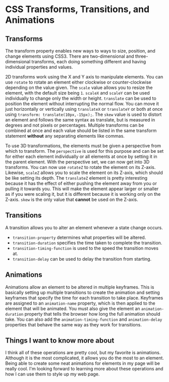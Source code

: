 # **CSS Transforms, Transitions, and Animations**

## **Transforms**

The transform property enables new ways to ways to size, position, and change elements using CSS3. There are two-dimensional and three-dimensional transforms, each doing something different and having individual properties and values.

2D transforms work using the X and Y axis to manipulate elements. You can use `rotate` to rotate an element either clockwise or counter-clockwise depending on the value given. The `scale` value allows you to resize the element, with the default size being `1`. `scaleX` and `scaleY` can be used individually to change only the width or height. `translate` can be used to position the element without interrupting the normal flow. You can move it just horizontally or vertically using `translateX` or `translateY` or both at once using `transform: translate(10px,-15px);`. The `skew` value is used to distort an element and follows the same syntax as translate, but is measured in degrees and not pixels or percentages. Multiple transforms can be combined at once and each value should be listed in the same transform statement **without** any separating elements like commas.

To use 3D transformations, the elements must be given a perspective from which to transform. The `perspective` is used for this purpose and can be set for either each element individually or all elements at once by setting it in the parent element. With the perspective set, we can now get into 3D transforms. You can now use `rotateZ` to rotate the element on its Z-axis. Likewise, `scaleZ` allows you to scale the element on its Z-axis, which should be like setting its depth. The `translateZ` element is pretty interesting because it has the effect of either pushing the element away from you or pulling it towards you. This will make the element appear larger or smaller as if you were scaling it, but it is different because it is working only on the Z-axis. `skew` is the only value that **cannot** be used on the Z-axis.

## **Transitions**

A transition allows you to alter an element whenever a state change occurs.

- `transition-property` determines what properties will be altered.
- `transition-duration` specifies the time taken to complete the transition.
- `transition-timing-function` is used to the speed the transition moves at.
- `transition-delay` can be used to delay the transition from starting.

## **Animations**

Animations allow an element to be altered in multiple keyframes. This is basically setting up multiple transitions to create the animation and setting keyframes that specify the time for each transition to take place. Keyframes are assigned to an `animation-name` property, which is then applied to the element that will be animated. You must also give the element an `animation-duration` property that tells the browser how long the full animation should take. You can also add the `animation-timing-function` and `animation-delay` properties that behave the same way as they work for transitions.

## **Things I want to know more about**

I think all of these operations are pretty cool, but my favorite is animations. Although it is the most complicated, it allows you do the most to an element. Being able to create some neat animations for elements in my page will be really cool. I'm looking forward to learning more about these operations and how I can use them to style up my web page.